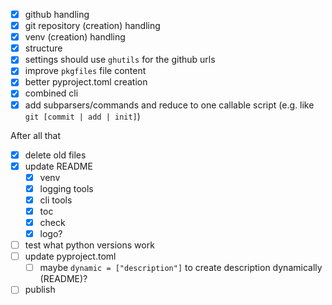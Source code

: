- [x] github handling
- [x] git repository (creation) handling
- [x] venv (creation) handling
- [x] structure
- [x] settings should use `ghutils` for the github urls
- [x] improve `pkgfiles` file content
- [x] better pyproject.toml creation
- [x] combined cli
- [x] add subparsers/commands and reduce to one callable script (e.g. like `git [commit | add | init]`)

After all that
- [x] delete old files
- [x] update README
    - [x] venv
    - [x] logging tools
    - [x] cli tools
    - [x] toc
    - [x] check
    - [x] logo?
- [ ] test what python versions work
- [ ] update pyproject.toml
    - [ ] maybe `dynamic = ["description"]` to create description dynamically (README)?
- [ ] publish
